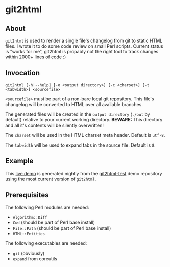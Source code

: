 git2html
========


## About

`git2html` is used to render a single file's changelog from git to static HTML files.
I wrote it to do some code review on small Perl scripts.
Current status is "works for me", git2html is propably not the right tool to track changes within 2000+ lines of code :)

## Invocation

    git2html [-h|--help] [-o <output directory>] [-c <charset>] [-t <tabwidth>] <sourcefile>

`<sourcefile>` must be part of a non-bare local git repository.
This file's changelog will be converted to HTML over all available branches.

The generated files will be created in the `output directory` (`./out`
by default) relative to your current working directory.
**BEWARE:** This directory and all it's contents will be silently overwritten!

The `charset` will be used in the HTML charset meta header.  Default is `utf-8`.

The `tabwidth` will be used to expand tabs in the source file.  Default is `8`.

## Example

This [live demo](http://www.cgarbs.de/stuff/git2html-test/) is generated nightly from the
[git2html-test](https://github.com/mmitch/git2html-test/) demo repository
using the most current version of `git2html`.

## Prerequisites

The following Perl modules are needed:

* `Algorithm::Diff`
* `Cwd` (should be part of Perl base install)
* `File::Path` (should be part of Perl base install)
* `HTML::Entities`

The following executables are needed:

* `git` (obviously)
* `expand` from coreutils
